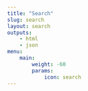 ```yaml
---
title: "Search"
slug: search
layout: search
outputs:
    - html
    - json
menu:
    main:
        weight: -60
        params:
            icon: search
---
```

